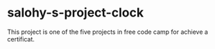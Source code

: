 # salohy-s-project-clock
This project is one of the five projects in free code camp for achieve a certificat.
